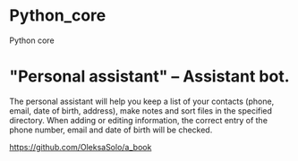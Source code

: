 # Python_core
Python core

# "Personal assistant" – Assistant bot.

The personal assistant will help you keep a list of your contacts (phone, email, date of birth, address), 
make notes and sort files in the specified directory. When adding or editing information, the correct entry of the phone number, email and date of birth will be checked.

https://github.com/OleksaSolo/a_book





